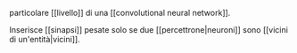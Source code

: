 particolare [[livello]] di una [[convolutional neural network]].

Inserisce [[sinapsi]] pesate solo se due [[percettrone|neuroni]] sono [[vicini di un'entità|vicini]].